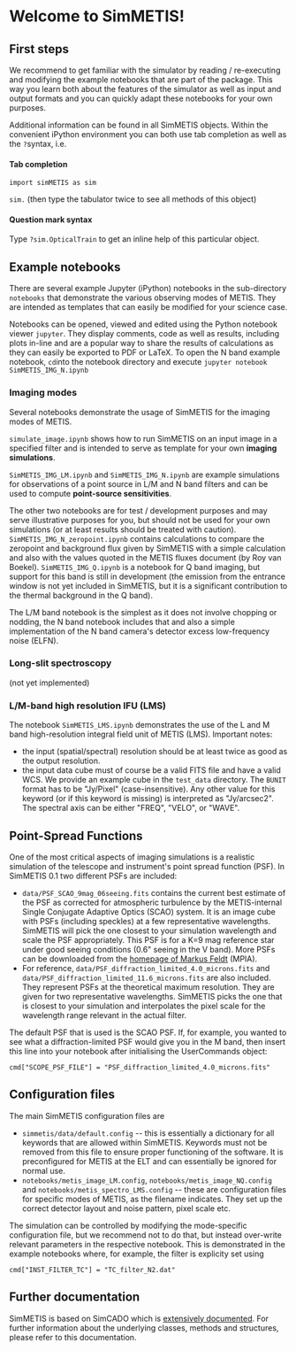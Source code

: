 # Welcome to SimMETIS!
## First steps
We recommend to get familiar with the simulator by reading / re-executing and modifying the example notebooks that are part of the package. This way you learn both about the features of the simulator as well as input and output formats and you can quickly adapt these notebooks for your own purposes.

Additional information can be found in all SimMETIS objects. Within the convenient iPython environment you can both use tab completion as well as the `?`syntax, i.e.

#### Tab completion

`import simMETIS as sim`

`sim.` (then type the tabulator twice to see all methods of this object)

#### Question mark syntax
Type
`?sim.OpticalTrain`
to get an inline help of this particular object.

## Example notebooks
There are several example Jupyter (iPython) notebooks in the sub-directory `notebooks` that demonstrate the various observing modes of METIS. They are intended as templates that can easily be modified for your science case.

Notebooks can be opened, viewed and edited using the Python notebook viewer `jupyter`. They display comments, code as well as results, including plots in-line and are a popular way to share the results of calculations as they can easily be exported to PDF or LaTeX. To open the N band example notebook, `cd`into the notebook directory and execute
`jupyter notebook SimMETIS_IMG_N.ipynb`

### Imaging modes
Several notebooks demonstrate the usage of SimMETIS for the imaging modes of METIS.

`simulate_image.ipynb` shows how to run SimMETIS on an input image in a specified filter and is intended to serve as template for your own **imaging simulations**.

`SimMETIS_IMG_LM.ipynb` and `SimMETIS_IMG_N.ipynb` are example simulations for observations of a point source in L/M and N band filters and can be used to compute **point-source sensitivities**.

The other two notebooks are for test / development purposes and may serve illustrative purposes for you, but should not be used for your own simulations (or at least results should be treated with caution). `SimMETIS_IMG_N_zeropoint.ipynb` contains calculations to compare the zeropoint and background flux given by SimMETIS with a simple calculation and also with the values quoted in the METIS fluxes document (by Roy van Boekel). `SimMETIS_IMG_Q.ipynb` is a notebook for Q band imaging, but support for this band is still in development (the emission from the entrance window is not yet included in SimMETIS, but it is a significant contribution to the thermal background in the Q band).
The L/M band notebook is the simplest as it does not involve chopping or nodding, the N band notebook includes that and also a simple implementation of the N band camera's detector excess low-frequency noise (ELFN).

### Long-slit spectroscopy
(not yet implemented)

### L/M-band high resolution IFU (LMS)
The notebook `SimMETIS_LMS.ipynb` demonstrates the use of the L and M band high-resolution integral field unit of METIS (LMS). Important notes:

 - the input (spatial/spectral) resolution should be at least twice as good as the output resolution.
 - the input data cube must of course be a valid FITS file and have a valid WCS. We provide an example cube in the `test_data` directory. The `BUNIT` format has to be "Jy/Pixel" (case-insensitive). Any other value for this keyword (or if this keyword is missing) is interpreted as "Jy/arcsec2". The spectral axis can be either "FREQ", "VELO", or "WAVE".

## Point-Spread Functions
One of the most critical aspects of imaging simulations is a realistic simulation of the telescope and instrument's point spread function (PSF). In SimMETIS 0.1 two different PSFs are included:

 - `data/PSF_SCAO_9mag_06seeing.fits` contains the current best estimate of the PSF as corrected for atmospheric turbulence by the METIS-internal Single Conjugate Adaptive Optics (SCAO) system. It is an image cube with PSFs (including speckles) at a few representative wavelengths. SimMETIS will pick the one closest to your simulation wavelength and scale the PSF appropriately. This PSF is for a K=9 mag reference star under good seeing conditions (0.6" seeing in the V band). More PSFs can be downloaded from the [homepage of Markus Feldt](http://www.mpia.de/homes/feldt/METIS_AO/table.html) (MPIA).
 - For reference, `data/PSF_diffraction_limited_4.0_microns.fits` and `data/PSF_diffraction_limited_11.6_microns.fits` are also included. They represent PSFs at the theoretical maximum resolution. They are given for two representative wavelengths. SimMETIS picks the one that is closest to your simulation and interpolates the pixel scale for the wavelength range relevant in the actual filter.

 The default PSF that is used is the SCAO PSF. If, for example, you wanted to see what a diffraction-limited PSF would give you in the M band, then insert this line into your notebook after initialising the UserCommands object:
 
 `cmd["SCOPE_PSF_FILE"] = "PSF_diffraction_limited_4.0_microns.fits"`

## Configuration files
The main SimMETIS configuration files are

  - `simmetis/data/default.config` -- this is essentially a dictionary for all keywords that are allowed within SimMETIS. Keywords must not be removed from this file to ensure proper functioning of the software. It is preconfigured for METIS at the ELT and can essentially be ignored for normal use.
  - `notebooks/metis_image_LM.config`, `notebooks/metis_image_NQ.config` and `notebooks/metis_spectro_LMS.config` -- these are configuration files for specific modes of METIS, as the filename indicates. They set up the correct detector layout and noise pattern, pixel scale etc.

The simulation can be controlled by modifying the mode-specific configuration file, but we recommend not to do that, but instead over-write relevant parameters in the respective notebook. This is demonstrated in the example notebooks where, for example, the filter is explicity set using

`cmd["INST_FILTER_TC"] = "TC_filter_N2.dat"`

## Further documentation
SimMETIS is based on SimCADO which is [extensively documented](https://www.univie.ac.at/simcado/Home.html). For further information about the underlying classes, methods and structures, please refer to this documentation.
